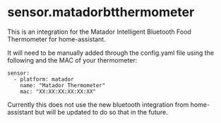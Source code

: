 # sensor.matadorbtthermometer

This is an integration for the Matador Intelligent Bluetooth Food Thermometer for home-assistant.

It will need to be manually added through the config.yaml file using the following and the MAC of your thermometer:

```
sensor:
  - platform: matador
    name: "Matador Thermometer"
    mac: "XX:XX:XX:XX:XX:XX"
```

Currently this does not use the new bluetooth integration from home-assistant but will be updated to do so that in the future.
